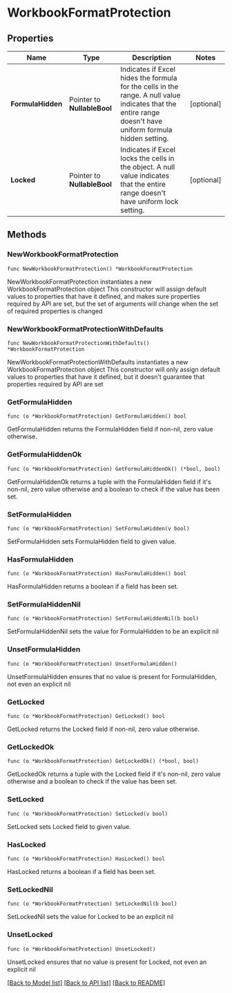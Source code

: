 # WorkbookFormatProtection

## Properties

Name | Type | Description | Notes
------------ | ------------- | ------------- | -------------
**FormulaHidden** | Pointer to **NullableBool** | Indicates if Excel hides the formula for the cells in the range. A null value indicates that the entire range doesn&#39;t have uniform formula hidden setting. | [optional] 
**Locked** | Pointer to **NullableBool** | Indicates if Excel locks the cells in the object. A null value indicates that the entire range doesn&#39;t have uniform lock setting. | [optional] 

## Methods

### NewWorkbookFormatProtection

`func NewWorkbookFormatProtection() *WorkbookFormatProtection`

NewWorkbookFormatProtection instantiates a new WorkbookFormatProtection object
This constructor will assign default values to properties that have it defined,
and makes sure properties required by API are set, but the set of arguments
will change when the set of required properties is changed

### NewWorkbookFormatProtectionWithDefaults

`func NewWorkbookFormatProtectionWithDefaults() *WorkbookFormatProtection`

NewWorkbookFormatProtectionWithDefaults instantiates a new WorkbookFormatProtection object
This constructor will only assign default values to properties that have it defined,
but it doesn't guarantee that properties required by API are set

### GetFormulaHidden

`func (o *WorkbookFormatProtection) GetFormulaHidden() bool`

GetFormulaHidden returns the FormulaHidden field if non-nil, zero value otherwise.

### GetFormulaHiddenOk

`func (o *WorkbookFormatProtection) GetFormulaHiddenOk() (*bool, bool)`

GetFormulaHiddenOk returns a tuple with the FormulaHidden field if it's non-nil, zero value otherwise
and a boolean to check if the value has been set.

### SetFormulaHidden

`func (o *WorkbookFormatProtection) SetFormulaHidden(v bool)`

SetFormulaHidden sets FormulaHidden field to given value.

### HasFormulaHidden

`func (o *WorkbookFormatProtection) HasFormulaHidden() bool`

HasFormulaHidden returns a boolean if a field has been set.

### SetFormulaHiddenNil

`func (o *WorkbookFormatProtection) SetFormulaHiddenNil(b bool)`

 SetFormulaHiddenNil sets the value for FormulaHidden to be an explicit nil

### UnsetFormulaHidden
`func (o *WorkbookFormatProtection) UnsetFormulaHidden()`

UnsetFormulaHidden ensures that no value is present for FormulaHidden, not even an explicit nil
### GetLocked

`func (o *WorkbookFormatProtection) GetLocked() bool`

GetLocked returns the Locked field if non-nil, zero value otherwise.

### GetLockedOk

`func (o *WorkbookFormatProtection) GetLockedOk() (*bool, bool)`

GetLockedOk returns a tuple with the Locked field if it's non-nil, zero value otherwise
and a boolean to check if the value has been set.

### SetLocked

`func (o *WorkbookFormatProtection) SetLocked(v bool)`

SetLocked sets Locked field to given value.

### HasLocked

`func (o *WorkbookFormatProtection) HasLocked() bool`

HasLocked returns a boolean if a field has been set.

### SetLockedNil

`func (o *WorkbookFormatProtection) SetLockedNil(b bool)`

 SetLockedNil sets the value for Locked to be an explicit nil

### UnsetLocked
`func (o *WorkbookFormatProtection) UnsetLocked()`

UnsetLocked ensures that no value is present for Locked, not even an explicit nil

[[Back to Model list]](../README.md#documentation-for-models) [[Back to API list]](../README.md#documentation-for-api-endpoints) [[Back to README]](../README.md)


